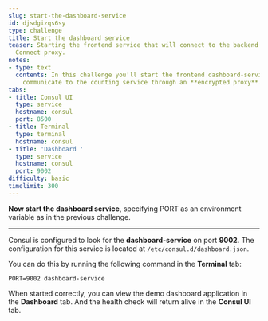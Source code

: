 ```yaml
---
slug: start-the-dashboard-service
id: djsdgizqs6sy
type: challenge
title: Start the dashboard service
teaser: Starting the frontend service that will connect to the backend via the Consul
  Connect proxy.
notes:
- type: text
  contents: In this challenge you'll start the frontend dashboard-service and it will
    communicate to the counting service through an **encrypted proxy**.
tabs:
- title: Consul UI
  type: service
  hostname: consul
  port: 8500
- title: Terminal
  type: terminal
  hostname: consul
- title: 'Dashboard '
  type: service
  hostname: consul
  port: 9002
difficulty: basic
timelimit: 300
---
```

**Now start the dashboard service**, specifying PORT as an environment variable as in the previous challenge.

---

Consul is configured to look for the **dashboard-service** on port **9002**.
The configuration for this service is located at `/etc/consul.d/dashboard.json`.

You can do this by running the following command in the **Terminal** tab:

```
PORT=9002 dashboard-service
```

When started correctly, you can view the demo dashboard application in the **Dashboard** tab.
And the health check will return alive in the **Consul UI** tab.